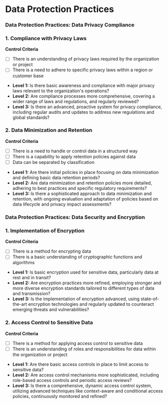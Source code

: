 # Data Protection Practices

### Data Protection Practices: Data Privacy Compliance

### 1. Compliance with Privacy Laws

**Control Criteria**

- [ ]  There is an understanding of privacy laws required by the organization or project
- [ ]  There is a need to adhere to specific privacy laws within a region or customer base
- **Level 1:** Is there basic awareness and compliance with major privacy laws relevant to the organization's operations?
- **Level 2:** Are compliance processes more comprehensive, covering a wider range of laws and regulations, and regularly reviewed?
- **Level 3:** Is there an advanced, proactive system for privacy compliance, including regular audits and updates to address new regulations and global standards?

### 2. Data Minimization and Retention

**Control Criteria**

- [ ]  There is a need to handle or control data in a structured way
- [ ]  There is a capability to apply retention policies against data
- [ ]  Data can be separated by classification
- **Level 1:** Are there initial policies in place focusing on data minimization and defining basic data retention periods?
- **Level 2:** Are data minimization and retention policies more detailed, adhering to best practices and specific regulatory requirements?
- **Level 3:** Is there a sophisticated approach to data minimization and retention, with ongoing evaluation and adaptation of policies based on data lifecycle and privacy impact assessments?

### Data Protection Practices: Data Security and Encryption

### 1. Implementation of Encryption

**Control Criteria**

- [ ]  There is a method for encrypting data
- [ ]  There is a basic understanding of cryptographic functions and algorithms
- **Level 1:** Is basic encryption used for sensitive data, particularly data at rest and in transit?
- **Level 2:** Are encryption practices more refined, employing stronger and more diverse encryption standards tailored to different types of data and transmission?
- **Level 3:** Is the implementation of encryption advanced, using state-of-the-art encryption technologies and regularly updated to counteract emerging threats and vulnerabilities?

### 2. Access Control to Sensitive Data

**Control Criteria**

- [ ]  There is a method for applying access control to sensitive data
- [ ]  There is an understanding of roles and responsibilities for data within the organization or project
- **Level 1:** Are there basic access controls in place to limit access to sensitive data?
- **Level 2:** Are access control mechanisms more sophisticated, including role-based access controls and periodic access reviews?
- **Level 3:** Is there a comprehensive, dynamic access control system, utilizing advanced techniques like context-aware and conditional access policies, continuously monitored and refined?